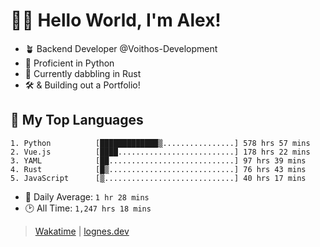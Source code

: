 # 🎷🐛 Hello World, I'm Alex!

- 🪴 Backend Developer @Voithos-Development
- 🐍 Proficient in Python
- 🦀 Currently dabbling in Rust
- 🛠️ & Building out a Portfolio!

## 💚 My Top Languages
```
1. Python          [█████████████▒................] 578 hrs 57 mins
2. Vue.js          [████..........................] 178 hrs 22 mins
3. YAML            [██............................] 97 hrs 39 mins
4. Rust            [█▒............................] 76 hrs 43 mins
5. JavaScript      [▒.............................] 40 hrs 17 mins
```
- 💪 Daily Average: `1 hr 28 mins`
- 🕑 All Time: `1,247 hrs 18 mins`

> [Wakatime](https://wakatime.com/@lognes) | [lognes.dev](https://lognes.dev)